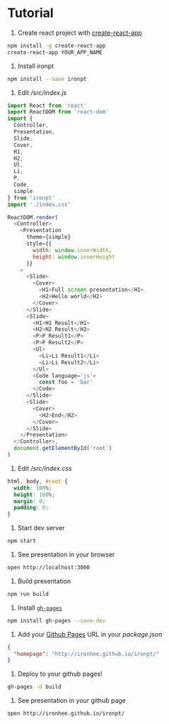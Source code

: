 # Tutorial

1. Create react project with [create-react-app](https://github.com/facebookincubator/create-react-app)

  ```bash
  npm install -g create-react-app
  create-react-app YOUR_APP_NAME
  ```

1. Install ironpt

  ```bash
  npm install --save ironpt
  ```

1. Edit */src/index.js*

  ```js
  import React from 'react'
  import ReactDOM from 'react-dom'
  import {
    Controller,
    Presentation,
    Slide,
    Cover,
    H1,
    H2,
    Ul,
    Li,
    P,
    Code,
    simple
  } from 'ironpt'
  import './index.css'

  ReactDOM.render(
    <Controller>
      <Presentation
        theme={simple}
        style={{
          width: window.innerWidth,
          height: window.innerHeight
        }}
      >
        <Slide>
          <Cover>
            <H1>Full screen presentation</H1>
            <H2>Hello world</H2>
          </Cover>
        </Slide>
        <Slide>
          <H1>H1 Result</H1>
          <H2>H2 Result</H2>
          <P>P Result1</P>
          <P>P Result2</P>
          <Ul>
            <Li>Li Result1</Li>
            <Li>Li Result2</Li>
          </Ul>
          <Code language='js'>
            const foo = 'bar'
          </Code>
        </Slide>
        <Slide>
          <Cover>
            <H2>End</H2>
          </Cover>
        </Slide>
      </Presentation>
    </Controller>,
    document.getElementById('root')
  )
  ```

1. Edit */src/index.css*

  ```css
  html, body, #root {
    width: 100%;
    height: 100%;
    margin: 0;
    padding: 0;
  }
  ```

1. Start dev server

  ```bash
  npm start
  ```

1. See presentation in your browser

  ```bash
  open http://localhost:3000
  ```

1. Build presentation

  ```bash
  npm run build
  ```

1. Install [`gh-pages`](https://github.com/tschaub/gh-pages)

  ```bash
  npm install gh-pages --save-dev
  ```

1. Add your [Github Pages](https://pages.github.com/) URL in your *package.json*

  ```json
  {
    "homepage": "http://ironhee.github.io/ironpt/"
  }
  ```

1. Deploy to your github pages!

  ```bash
  gh-pages -d build
  ```

1. See presentation in your github page

  ```bash
  open http://ironhee.github.io/ironpt/
  ```
